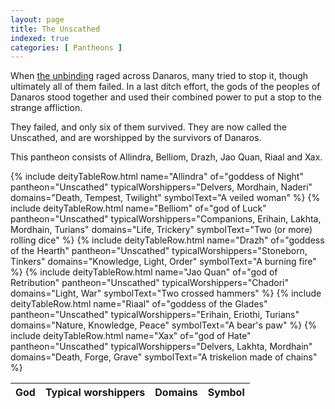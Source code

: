 ```yaml
---
layout: page
title: The Unscathed
indexed: true
categories: [ Pantheons ]
---
```


When [the unbinding](/history/the-unbinding) raged across Danaros, many tried to stop it, though ultimately all of them
failed.
In a last ditch effort, the gods of the peoples of Danaros stood together and used their combined power to put a stop to
the
strange affliction.

They failed, and only six of them survived. They are now called the Unscathed, and are worshipped by the survivors of
Danaros.

This pantheon consists of Allindra, Belliom, Drazh, Jao Quan, Riaal and Xax.

<table>
    <thead>
        <tr>
            <th class="text-center">God</th>
            <th class="text-center">Typical worshippers</th>
            <th class="text-center">Domains</th>
            <th class="text-center">Symbol</th>
        </tr>
    </thead>
    <tbody>
    {% include deityTableRow.html 
                name="Allindra"
                of="goddess of Night"
                pantheon="Unscathed"
                typicalWorshippers="Delvers, Mordhain, Naderi" 
                domains="Death, Tempest, Twilight" 
                symbolText="A veiled woman" %}
    {% include deityTableRow.html 
                name="Belliom" of="god of Luck" 
                pantheon="Unscathed"
                typicalWorshippers="Companions, Erihain, Lakhta, Mordhain, Turians" 
                domains="Life, Trickery" 
                symbolText="Two (or more) rolling dice" %}
    {% include deityTableRow.html 
                name="Drazh" 
                of="goddess of the Hearth" 
                pantheon="Unscathed"
                typicalWorshippers="Stoneborn, Tinkers" 
                domains="Knowledge, Light, Order"
                symbolText="A burning fire" %}
    {% include deityTableRow.html 
                name="Jao Quan"
                of="god of Retribution"
                pantheon="Unscathed"
                typicalWorshippers="Chadori"
                domains="Light, War"
                symbolText="Two crossed hammers" %}
    {% include deityTableRow.html
                name="Riaal"
                of="goddess of the Glades" 
                pantheon="Unscathed"
                typicalWorshippers="Erihain, Eriothi, Turians" 
                domains="Nature, Knowledge, Peace" 
                symbolText="A bear's paw" %}
    {% include deityTableRow.html 
                name="Xax"
                of="god of Hate"
                pantheon="Unscathed"
                typicalWorshippers="Delvers, Lakhta, Mordhain"
                domains="Death, Forge, Grave"
                symbolText="A triskelion made of chains" %}
    </tbody>
</table>